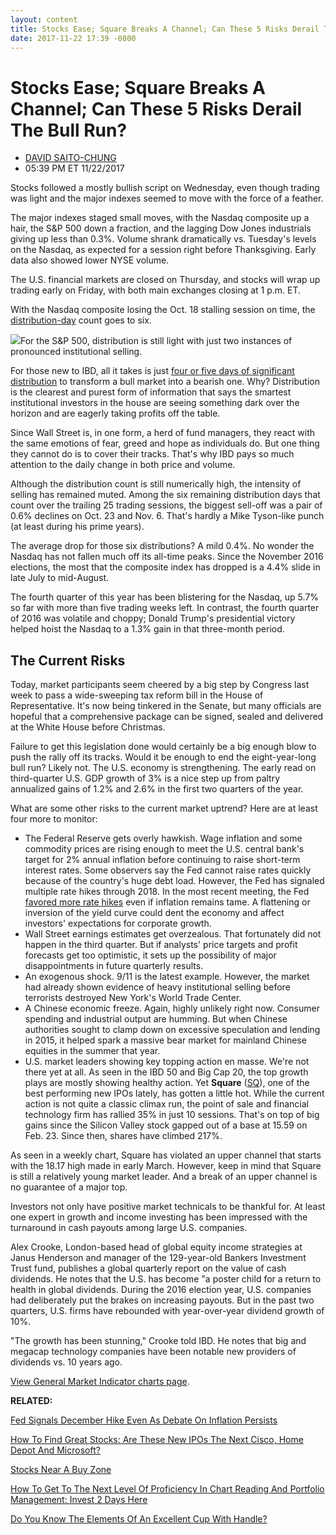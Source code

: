 ```yaml
---
layout: content
title: Stocks Ease; Square Breaks A Channel; Can These 5 Risks Derail The Bull Run?
date: 2017-11-22 17:39 -0800
---
```



Stocks Ease; Square Breaks A Channel; Can These 5 Risks Derail The Bull Run?
=============================================================================




* [DAVID SAITO-CHUNG](https://www.investors.com/author/chungd/ "Posts by DAVID SAITO-CHUNG")
* 05:39 PM ET 11/22/2017




Stocks followed a mostly bullish script on Wednesday, even though trading was light and the major indexes seemed to move with the force of a feather.




 The major indexes staged small moves, with the Nasdaq composite up a hair, the S&P 500 down a fraction, and the lagging Dow Jones industrials giving up less than 0.3%. Volume shrank dramatically vs. Tuesday's levels on the Nasdaq, as expected for a session right before Thanksgiving. Early data also showed lower NYSE volume.


The U.S. financial markets are closed on Thursday, and stocks will wrap up trading early on Friday, with both main exchanges closing at 1 p.m. ET.


With the Nasdaq composite losing the Oct. 18 stalling session on time, the [distribution-day](http://www.investors.com/ibd-university/market-timing/market-tops/) count goes to six.


![](https://www.investors.com/wp-content/uploads/2017/11/MP112217-207x300.png)For the S&P 500, distribution is still light with just two instances of pronounced institutional selling.


For those new to IBD, all it takes is just [four or five days of significant distribution](https://www.investors.com/how-to-invest/investors-corner/how-do-you-spot-a-major-market-top-easy-look-for-heavy-distribution/) to transform a bull market into a bearish one. Why? Distribution is the clearest and purest form of information that says the smartest institutional investors in the house are seeing something dark over the horizon and are eagerly taking profits off the table.


Since Wall Street is, in one form, a herd of fund managers, they react with the same emotions of fear, greed and hope as individuals do. But one thing they cannot do is to cover their tracks. That's why IBD pays so much attention to the daily change in both price and volume.


Although the distribution count is still numerically high, the intensity of selling has remained muted. Among the six remaining distribution days that count over the trailing 25 trading sessions, the biggest sell-off was a pair of 0.6% declines on Oct. 23 and Nov. 6. That's hardly a Mike Tyson-like punch (at least during his prime years).


The average drop for those six distributions? A mild 0.4%. No wonder the Nasdaq has not fallen much off its all-time peaks. Since the November 2016 elections, the most that the composite index has dropped is a 4.4% slide in late July to mid-August.


The fourth quarter of this year has been blistering for the Nasdaq, up 5.7% so far with more than five trading weeks left. In contrast, the fourth quarter of 2016 was volatile and choppy; Donald Trump's presidential victory helped hoist the Nasdaq to a 1.3% gain in that three-month period.


The Current Risks
-----------------


Today, market participants seem cheered by a big step by Congress last week to pass a wide-sweeping tax reform bill in the House of Representative. It's now being tinkered in the Senate, but many officials are hopeful that a comprehensive package can be signed, sealed and delivered at the White House before Christmas.


Failure to get this legislation done would certainly be a big enough blow to push the rally off its tracks. Would it be enough to end the eight-year-long bull run? Likely not. The U.S. economy is strengthening. The early read on third-quarter U.S. GDP growth of 3% is a nice step up from paltry annualized gains of 1.2% and 2.6% in the first two quarters of the year.


What are some other risks to the current market uptrend? Here are at least four more to monitor:


* The Federal Reserve gets overly hawkish. Wage inflation and some commodity prices are rising enough to meet the U.S. central bank's target for 2% annual inflation before continuing to raise short-term interest rates. Some observers say the Fed cannot raise rates quickly because of the country's huge debt load. However, the Fed has signaled multiple rate hikes through 2018. In the most recent meeting, the Fed [favored more rate hikes](https://www.investors.com/news/economy/fed-signals-december-hike-even-as-debate-on-inflation-persists/) even if inflation remains tame. A flattening or inversion of the yield curve could dent the economy and affect investors' expectations for corporate growth.
* Wall Street earnings estimates get overzealous. That fortunately did not happen in the third quarter. But if analysts' price targets and profit forecasts get too optimistic, it sets up the possibility of major disappointments in future quarterly results.
* An exogenous shock. 9/11 is the latest example. However, the market had already shown evidence of heavy institutional selling before terrorists destroyed New York's World Trade Center.
* A Chinese economic freeze. Again, highly unlikely right now. Consumer spending and industrial output are humming. But when Chinese authorities sought to clamp down on excessive speculation and lending in 2015, it helped spark a massive bear market for mainland Chinese equities in the summer that year.
* U.S. market leaders showing key topping action en masse. We're not there yet at all. As seen in the IBD 50 and Big Cap 20, the top growth plays are mostly showing healthy action. Yet **Square** ([SQ](https://research.investors.com/quote.aspx?symbol=SQ)), one of the best performing new IPOs lately, has gotten a little hot. While the current action is not quite a classic climax run, the point of sale and financial technology firm has rallied 35% in just 10 sessions. That's on top of big gains since the Silicon Valley stock gapped out of a base at 15.59 on Feb. 23. Since then, shares have climbed 217%.



As seen in a weekly chart, Square has violated an upper channel that starts with the 18.17 high made in early March. However, keep in mind that Square is still a relatively young market leader. And a break of an upper channel is no guarantee of a major top.


Investors not only have positive market technicals to be thankful for. At least one expert in growth and income investing has been impressed with the turnaround in cash payouts among large U.S. companies.


Alex Crooke, London-based head of global equity income strategies at Janus Henderson and manager of the 129-year-old Bankers Investment Trust fund, publishes a global quarterly report on the value of cash dividends. He notes that the U.S. has become "a poster child for a return to health in global dividends. During the 2016 election year, U.S. companies had deliberately put the brakes on increasing payouts. But in the past two quarters, U.S. firms have rebounded with year-over-year dividend growth of 10%.


"The growth has been stunning," Crooke told IBD. He notes that big and megacap technology companies have been notable new providers of dividends vs. 10 years ago.


[View General Market Indicator charts page](https://www.investors.com/wp-content/uploads/2017/11/IBD2211152456GMI.pdf).


**RELATED:**


[Fed Signals December Hike Even As Debate On Inflation Persists](https://www.investors.com/news/economy/fed-signals-december-hike-even-as-debate-on-inflation-persists/)


[How To Find Great Stocks: Are These New IPOs The Next Cisco, Home Depot And Microsoft?](https://www.investors.com/news/top-ipo-stock-gems-which-new-stocks-next-google/)


[Stocks Near A Buy Zone](https://www.investors.com/category/stock-lists/stocks-near-a-buy-zone/)


[How To Get To The Next Level Of Proficiency In Chart Reading And Portfolio Management: Invest 2 Days Here](https://www.investors.com/how-to-invest/investors-corner/what-is-the-biggest-key-for-every-investor-who-wants-big-profits-in-stocks/)


[Do You Know The Elements Of An Excellent Cup With Handle?](https://www.investors.com/how-to-invest/investors-corner/the-basics-how-to-analyze-a-stocks-cup-with-handle/)




